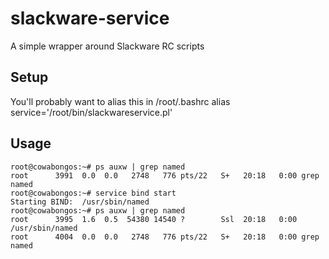 # slackware-service
A simple wrapper around Slackware RC scripts

## Setup

You'll probably want to alias this in /root/.bashrc
    alias service='/root/bin/slackwareservice.pl'

## Usage

    root@cowabongos:~# ps auxw | grep named
    root      3991  0.0  0.0   2748   776 pts/22   S+   20:18   0:00 grep named
    root@cowabongos:~# service bind start
    Starting BIND:  /usr/sbin/named
    root@cowabongos:~# ps auxw | grep named
    root      3995  1.6  0.5  54380 14540 ?        Ssl  20:18   0:00 /usr/sbin/named
    root      4004  0.0  0.0   2748   776 pts/22   S+   20:18   0:00 grep named
